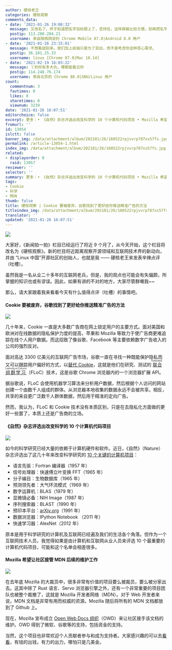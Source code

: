 ```yaml
---
author: 硬核老王
categories: 硬核观察
comments_data:
- date: '2021-01-26 19:08:32'
  message: 又改名了，终于知道把名字加标题上了，坚持住，这样屏蔽比较方便。别再把名字藏起来恶心人了。
  postip: 113.200.204.21
  username: 来自陕西西安的 Chrome Mobile 87.0|Android 8.0 用户
- date: '2021-01-26 23:15:01'
  message: 不想看就别来。我们加上前缀只是为了突出，而不是考虑你这种恶心需求。
  postip: 36.101.25.33
  username: linux [Chrome 87.0|Mac 10.14]
- date: '2021-02-19 16:03:22'
  message: 丫的你有多大仇，哪都能看见你
  postip: 114.248.76.174
  username: 来自北京的 Chrome 88.0|GNU/Linux 用户
count:
  commentnum: 3
  favtimes: 0
  likes: 0
  sharetimes: 0
  viewnum: 3239
date: '2021-01-26 16:07:51'
editorchoice: false
excerpt: 更多：• 《自然》杂志评选出改变科学的 10 个计算机代码项目 • Mozilla 希望让社区接管 MDN 后续的维护工作
fromurl: ''
id: 13054
islctt: false
banner_img: /data/attachment/album/202101/26/160522rpjvvrp787xs57fs.jpg
permalink: /article-13054-1.html
index_img: /data/attachment/album/202101/26/160522rpjvvrp787xs57fs.jpg
related:
- displayorder: 0
  raid: 13057
reviewer: ''
selector: ''
summary: 更多：• 《自然》杂志评选出改变科学的 10 个计算机代码项目 • Mozilla 希望让社区接管 MDN 后续的维护工作
tags:
- Cookie
- 科学
- MDN
thumb: false
title: 硬核观察 | Cookie 要被废弃，谷歌找到了更好给你推送精准广告的方法
titleindex_img: /data/attachment/album/202101/26/160522rpjvvrp787xs57fs.jpg
translator: ''
updated: '2021-01-26 16:07:51'
---
```


![](/data/attachment/album/202101/26/160522rpjvvrp787xs57fs.jpg)


大家好，《新闻拍一拍》栏目已经运行了将近 9 个月了，从今天开始，这个栏目将改名为《硬核观察》。新的栏目将近距离观察开源领域和互联网技术界的新动向，并由 “Linux 中国”开源社区的创始人，也就是我 —— 硬核老王来发表辛辣点评（吐槽）。


虽然我是一名从业二十多年的互联网老兵，但是，我的观点也可能会有失偏颇，所掌握的知识也或有谬误。因此，如果有讲的不对的地方，大家尽管群嘲我~~


那么，请大家跟着我来看看今天有什么值得点评（吐槽）的事情吧。


#### Cookie 要被废弃，谷歌找到了更好给你推送精准广告的方法


![](/data/attachment/album/202101/26/160530djkuj055whgh0laa.jpg)


几十年来，Cookie 一直是大多数广告商在网上锁定用户的主要方式。面对美国和欧洲对在线数据的隐私保护力度的提高，苹果和 Mozilla 等致力于使广告商更难追踪在线个人用户数据。而这招致了像谷歌、Facebook 等主要依赖数字广告收入的公司的强烈反对。


面对高达 3300 亿美元的互联网广告市场，谷歌一直在寻找一种既能保护隐私而又可以跟踪用户偏好的方式，以[替代 Cookie](https://hothardware.com/news/google-phase-out-third-party-cookies-chrome)，这就是他们在研究、测试的<ruby> <a href="https://blog.chromium.org/2021/01/privacy-sandbox-in-2021.html">  联合组群学习 </a> <rt>  Federated Learning of Cohorts </rt></ruby>（FLoC）技术，这是谷歌 Chrome 浏览器内的一个浏览器扩展 API。


据谷歌说，FLoC 会使用机器学习算法来分析用户数据，然后根据个人访问的网站创建一个由数千人组成的群体。从浏览器本地收集的数据永远不会被共享。相反，共享的来自更广泛数千人群体数据，然后用于精准的定向广告。


然而，我认为，FLoC 和 Cookie 技术没有本质区别，只是在去隐私化方面做的更好一些罢了，本质上还是广告商的立场。


#### 《自然》杂志评选出改变科学的 10 个计算机代码项目


![](/data/attachment/album/202101/26/160623vv599wvqa6vkvfkm.jpg)


如今的科学研究已经大量的依赖于计算机硬件和软件。近日，《自然》（Nature）杂志评选出了这几十年来改变科学研究的 [10 个关键的计算机项目](https://www.nature.com/articles/d41586-021-00075-2)：


* 语言先驱：Fortran 编译器（1957 年）
* 信号处理器：快速傅立叶变换 FFT（1965 年）
* 分子编目：生物数据库（1965 年）
* 预测领先者：大气环流模式（1969 年）
* 数字运算机：BLAS（1979 年）
* 显微镜必备：NIH Image（1987 年）
* 序列搜索器：BLAST（1990 年）
* 预印本平台：[arXiv.org](http://arxiv.org/)（1991 年）
* 数据浏览器：IPython Notebook （2011 年）
* 快速学习器：AlexNet（2012 年）


原本是用于科学研究的计算机及互联网已经遍及我们的生活各个角落。但作为一个互联网技术人员，我觉得如果是由计算机和互联网从业人员来评选 10 个最重要的计算机代码项目，可能和这个名单会相差很多。


#### Mozilla 希望让社区接管 MDN 后续的维护工作


![](/data/attachment/album/202101/26/160738drpzopoecs6oeuoc.jpg)


在去年底 Mozilla 的大裁员中，很多非常有价值的项目要么被裁员，要么被分家出去。这其中除了 Rust 语言、Servo 浏览器引擎之外，还有一个非常重要的项目团队也被整个裁撤了，这就是 Mozilla 开发者网络（MDN）。对于 Web 开发者来说，MDN 文档是非常有用而权威的资源。Mozilla 随后将所有的 MDN 文档都放到了 Github 上。


现在，Mozilla 宣布成立 [Open Web Docs 组织](https://opencollective.com/open-web-docs)（OWD）来让社区接手该文档的维护。OWD 得到了微软、谷歌等的支持，包括资金的支持。


当然，这个项目也非常欢迎个人贡献者参与和成为支持者。大家感兴趣的可以去[看看](https://opencollective.com/open-web-docs)，有钱的出钱，有力的出力，哪怕只是几美金。